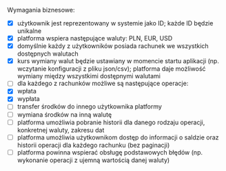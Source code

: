 Wymagania biznesowe:
- [x] użytkownik jest reprezentowany w systemie jako ID; każde ID będzie unikalne
- [x] platforma wspiera następujące waluty: PLN, EUR, USD
- [x] domyślnie każdy z użytkowników posiada rachunek we wszystkich dostępnych walutach
- [x] kurs wymiany walut będzie ustawiany w momencie startu aplikacji (np. wczytanie
  konfiguracji z pliku json/csv); platforma daje możliwość wymiany między wszystkimi
  dostępnymi walutami
- [ ] dla każdego z rachunków możliwe są następujące operacje:
- [x] wpłata
- [x] wypłata
- [ ] transfer środków do innego użytkownika platformy
- [ ] wymiana środków na inną walutę
- [ ] platforma umożliwia pobranie historii dla danego rodzaju operacji, konkretnej waluty,
  zakresu dat
- [ ] platforma umożliwia użytkownikom dostęp do informacji o saldzie oraz historii operacji dla
  każdego rachunku (bez paginacji)
- [ ] platforma powinna wspierać obsługę podstawowych błędów (np. wykonanie operacji z
  ujemną wartością danej waluty)